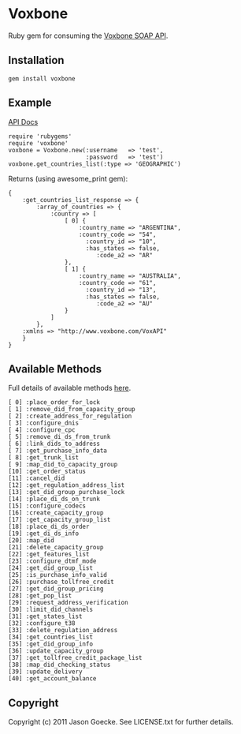 Voxbone
=======

Ruby gem for consuming the [Voxbone SOAP API](http://voxbone.com/APIGettingStarted.jsf).

Installation
------------

	gem install voxbone

Example
-------

[API Docs](http://jsgoecke.github.com/voxbone)

	require 'rubygems'
	require 'voxbone'
	voxbone = Voxbone.new(:username   => 'test', 
	                      :password   => 'test')
	voxbone.get_countries_list(:type => 'GEOGRAPHIC')

Returns (using awesome_print gem):

	{
	    :get_countries_list_response => {
	        :array_of_countries => {
	            :country => [
	                [ 0] {
	                    :country_name => "ARGENTINA",
	                    :country_code => "54",
	                      :country_id => "10",
	                      :has_states => false,
	                         :code_a2 => "AR"
	                },
	                [ 1] {
	                    :country_name => "AUSTRALIA",
	                    :country_code => "61",
	                      :country_id => "13",
	                      :has_states => false,
	                         :code_a2 => "AU"
	                }	
               	]
	        },
	    :xmlns => "http://www.voxbone.com/VoxAPI"
	    }
	}

Available Methods
-----------------

Full details of available methods [here](http://sourceforge.net/apps/mediawiki/voxbone-client/index.php?title=VoxAPI.Methods).

	[ 0] :place_order_for_lock
	[ 1] :remove_did_from_capacity_group
	[ 2] :create_address_for_regulation
	[ 3] :configure_dnis
	[ 4] :configure_cpc
	[ 5] :remove_di_ds_from_trunk
	[ 6] :link_dids_to_address
	[ 7] :get_purchase_info_data
	[ 8] :get_trunk_list
	[ 9] :map_did_to_capacity_group
	[10] :get_order_status
	[11] :cancel_did
	[12] :get_regulation_address_list
	[13] :get_did_group_purchase_lock
	[14] :place_di_ds_on_trunk
	[15] :configure_codecs
	[16] :create_capacity_group
	[17] :get_capacity_group_list
	[18] :place_di_ds_order
	[19] :get_di_ds_info
	[20] :map_did
	[21] :delete_capacity_group
	[22] :get_features_list
	[23] :configure_dtmf_mode
	[24] :get_did_group_list
	[25] :is_purchase_info_valid
	[26] :purchase_tollfree_credit
	[27] :get_did_group_pricing
	[28] :get_pop_list
	[29] :request_address_verification
	[30] :limit_did_channels
	[31] :get_states_list
	[32] :configure_t38
	[33] :delete_regulation_address
	[34] :get_countries_list
	[35] :get_did_group_info
	[36] :update_capacity_group
	[37] :get_tollfree_credit_package_list
	[38] :map_did_checking_status
	[39] :update_delivery
	[40] :get_account_balance

Copyright
---------

Copyright (c) 2011 Jason Goecke. See LICENSE.txt for
further details.
